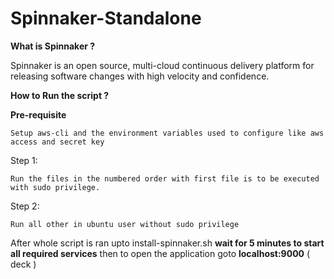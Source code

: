 # **Spinnaker-Standalone**

**What is Spinnaker ?**

Spinnaker is an open source, multi-cloud continuous delivery platform for releasing software changes with high velocity and confidence.

**How to Run the script ?**

**Pre-requisite**
```
Setup aws-cli and the environment variables used to configure like aws access and secret key 
```
Step 1: 
```
Run the files in the numbered order with first file is to be executed with sudo privilege.
```
Step 2:
```
Run all other in ubuntu user without sudo privilege
```
After whole script is ran upto install-spinnaker.sh
**wait for 5 minutes to start all required services**
then to open the application goto **localhost:9000** ( deck )
